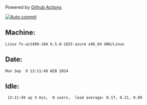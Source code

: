 Powered by [Github Actions](https://github.com/features/actions)

[![Auto commit](https://github.com/hiage/workstation/workflows/Auto%20commit/badge.svg)](https://github.com/hiage/workstation/actions?query=workflow%3A%22Auto+commit%22)

## Machine:
```
Linux fv-az1490-184 6.5.0-1025-azure x86_64 GNU/Linux
```
## Date:
```
Mon Sep  9 13:11:49 WIB 2024
```
## Idle:
```
 13:11:49 up 3 min,  0 users,  load average: 0.17, 0.21, 0.09
```
